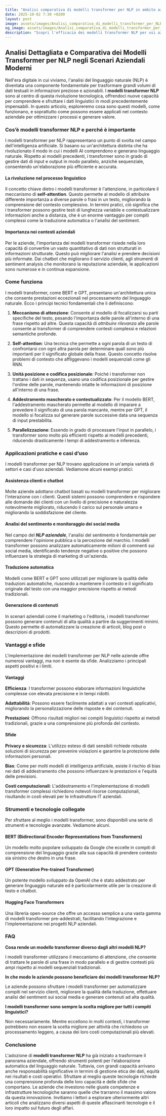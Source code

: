 ```yaml
---
title: "Analisi comparativa di modelli transformer per NLP in ambito aziendale"
date: 2025-10-02 7:30 +0200
layout: post
image: assets/images/Analisi_comparativa_di_modelli_transformer_per_NLP_in_ambito_aziendale.jpg
og_image: assets/images/Analisi_comparativa_di_modelli_transformer_per_NLP_in_ambito_aziendale.jpg
description: "Scopri l'efficacia dei modelli transformer NLP per usi aziendali: analisi e confronto chiaro tra le migliori opzioni per potenziare il tuo business."
---
```


## Analisi Dettagliata e Comparativa dei Modelli Transformer per NLP negli Scenari Aziendali Moderni

Nell'era digitale in cui viviamo, l'analisi del linguaggio naturale (NLP) è diventata una componente fondamentale per trasformare grandi volumi di dati testuali in informazioni preziose e azionabili. I **modelli transformer NLP** sono al centro di questa rivoluzione tecnologica, offrendoci nuove capacità per comprendere e sfruttare i dati linguistici in modi precedentemente impensabili. In questo articolo, esploreremo cosa sono questi modelli, come funzionano, e soprattutto come possono essere applicati nel contesto aziendale per ottimizzare i processi e generare valore.

### Cos’è modelli transformer NLP e perché è importante

I modelli transformer per NLP rappresentano un punto di svolta nel campo dell'intelligenza artificiale. Si basano su un'architettura distinta che ha rivoluzionato il modo in cui i modelli AI comprendono e generano linguaggio naturale. Rispetto ai modelli precedenti, i transformer sono in grado di gestire dati di input e output in modo parallelo, anziché sequenziale, consentendo un'elaborazione più efficiente e accurata.

#### La rivoluzione nel processo linguistico

Il concetto chiave dietro i modelli transformer è l'attenzione, in particolare il meccanismo di **self-attention**. Questo permette al modello di attribuire differente importanza a diverse parole o frasi in un testo, migliorando la comprensione del contesto complessivo. In termini pratici, ciò significa che i transformer possono gestire testi di lunghezza variabile e contestualizzare informazioni anche a distanza, che è un enorme vantaggio per compiti complessi come la traduzione automatica o l'analisi del sentiment.

#### Importanza nei contesti aziendali

Per le aziende, l'importanza dei modelli transformer risiede nella loro capacità di convertire un vasto quantitativo di dati non strutturati in informazioni strutturate. Questo può migliorare l'analisi e prendere decisioni più informate. Dai chatbot che migliorano il servizio clienti, agli strumenti di sentiment analysis che monitorano la reputazione aziendale, le applicazioni sono numerose e in continua espansione.

### Come funziona

I modelli transformer, come BERT e GPT, presentano un'architettura unica che consente prestazioni eccezionali nel processamento del linguaggio naturale. Ecco i principi tecnici fondamentali che li definiscono:

1. **Meccanismo di attenzione**: Consente al modello di focalizzarsi su parti specifiche del testo, pesando l'importanza delle parole all'interno di una frase rispetto ad altre. Questa capacità di *attribuire rilevanza* alle parole consente ai transformer di comprendere contesti complessi e relazioni semantiche profonde.

2. **Self-attention**: Una tecnica che permette a ogni parola di un testo di confrontarsi con ogni altra parola per determinare quali sono più importanti per il significato globale della frase. Questo concetto risolve problemi di contesto che affliggevano i modelli sequenziali come gli RNN.

3. **Unità posizione e codifica posizionale**: Poiché i transformer non trattano i dati in sequenza, usano una codifica posizionale per gestire l'ordine delle parole, mantenendo intatte le informazioni di posizione all'interno di una frase.

4. **Addestramento mascherato e contestualizzato**: Per il modello BERT, l'addestramento mascherato permette al modello di imparare a prevedere il significato di una parola mancante, mentre per GPT, il modello si focalizza sul generare parole successive data una sequenza di input prestabilita.

5. **Parallelizzazione**: Essendo in grado di processare l'input in parallelo, i transformer sono molto più efficienti rispetto ai modelli precedenti, riducendo drasticamente i tempi di addestramento e inferenza.

### Applicazioni pratiche e casi d’uso

I modelli transformer per NLP trovano applicazione in un'ampia varietà di settori e casi d'uso aziendali. Vediamone alcuni esempi pratici:

#### Assistenza clienti e chatbot

Molte aziende adottano chatbot basati su modelli transformer per migliorare l'interazione con i clienti. Questi sistemi possono comprendere e rispondere alle domande dei clienti con un livello di precisione e naturalezza notevolmente migliorato, riducendo il carico sul personale umano e migliorando la soddisfazione del cliente.

#### Analisi del sentimento e monitoraggio dei social media

Nel campo del ***NLP aziendale***, l'analisi del sentimento è fondamentale per comprendere l'opinione pubblica o la percezione del marchio. I modelli transformer possono analizzare automaticamente milioni di commenti sui social media, identificando tendenze negative o positive che possono influenzare la strategia di marketing di un'azienda.

#### Traduzione automatica

Modelli come BERT e GPT sono utilizzati per migliorare la qualità delle traduzioni automatiche, riuscendo a mantenere il contesto e il significato originale del testo con una maggior precisione rispetto ai metodi tradizionali.

#### Generazione di contenuti

In scenari aziendali come il marketing o l'editoria, i modelli transformer possono generare contenuti di alta qualità a partire da suggerimenti minimi. Questo permette di automatizzare la creazione di articoli, blog post o descrizioni di prodotti.

### Vantaggi e sfide

L'implementazione dei modelli transformer per NLP nelle aziende offre numerosi vantaggi, ma non è esente da sfide. Analizziamo i principali aspetti positivi e i limiti.

#### Vantaggi

**Efficienza**: I transformer possono elaborare informazioni linguistiche complesse con elevata precisione e in tempi ridotti.

**Adattabilità**: Possono essere facilmente adattati a vari contesti applicativi, migliorando la personalizzazione delle risposte e dei contenuti.

**Prestazioni**: Offrono risultati migliori nei compiti linguistici rispetto ai metodi tradizionali, grazie a una comprensione più profonda del contesto.

#### Sfide

**Privacy e sicurezza**: L'utilizzo esteso di dati sensibili richiede robuste soluzioni di sicurezza per prevenire violazioni e garantire la protezione delle informazioni personali.

**Bias**: Come per molti modelli di intelligenza artificiale, esiste il rischio di bias nei dati di addestramento che possono influenzare le prestazioni e l'equità delle previsioni.

**Costi computazionali**: L'addestramento e l'implementazione di modelli transformer complessi richiedono notevoli risorse computazionali, risultando in costi elevati per le infrastrutture IT aziendali.

### Strumenti e tecnologie collegate

Per sfruttare al meglio i modelli transformer, sono disponibili una serie di strumenti e tecnologie avanzate. Vediamone alcuni.

#### BERT (Bidirectional Encoder Representations from Transformers)

Un modello molto popolare sviluppato da Google che eccelle in compiti di comprensione del linguaggio grazie alla sua capacità di prendere contesto sia sinistro che destro in una frase.

#### GPT (Generative Pre-trained Transformer)

Un potente modello sviluppato da OpenAI che è stato addestrato per generare linguaggio naturale ed è particolarmente utile per la creazione di testo e chatbot.

#### Hugging Face Transformers

Una libreria open-source che offre un accesso semplice a una vasta gamma di modelli transformer pre-addestrati, facilitando l'integrazione e l'implementazione nei progetti NLP aziendali.

### FAQ

**Cosa rende un modello transformer diverso dagli altri modelli NLP?**

I modelli transformer utilizzano il meccanismo di attenzione, che consente di trattare le parole di una frase in modo parallelo e di gestire contesti più ampi rispetto ai modelli sequenziali tradizionali.

**In che modo le aziende possono beneficiare dei modelli transformer NLP?**

Le aziende possono sfruttare i modelli transformer per automatizzare compiti nel servizio clienti, migliorare la qualità della traduzione, effettuare analisi del sentiment sui social media e generare contenuti ad alta qualità.

**I modelli transformer sono sempre la scelta migliore per tutti i compiti linguistici?**

Non necessariamente. Mentre eccellono in molti contesti, i transformer potrebbero non essere la scelta migliore per attività che richiedono un processamento leggero, a causa dei loro costi computazionali più elevati.

### Conclusione

L'adozione di **modelli transformer NLP** ha già iniziato a trasformare il panorama aziendale, offrendo strumenti potenti per l'elaborazione automatica del linguaggio naturale. Tuttavia, con grandi capacità arrivano anche responsabilità significative in termini di gestione etica dei dati, equità nei risultati e costi operativi. Sfruttare al meglio queste tecnologie richiede una comprensione profonda delle loro capacità e delle sfide che comportano. Le aziende che investono nelle giuste competenze e infrastrutture tecnologiche saranno quelle che trarranno il massimo valore da questa innovazione. Invitiamo i lettori a esplorare ulteriormente altri articoli che analizzano diversi aspetti di queste affascinanti tecnologie e il loro impatto sul futuro degli affari.